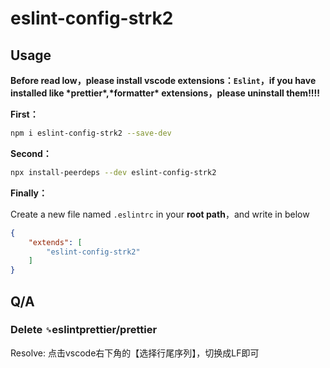 # eslint-config-strk2

## Usage

**Before read low，please install vscode extensions：`Eslint`，if you have installed like \*prettier\*,\*formatter\* extensions，please uninstall them!!!!**

**First：** 

```bash
npm i eslint-config-strk2 --save-dev
```

**Second：** 

```bash
npx install-peerdeps --dev eslint-config-strk2
```

**Finally：**

Create a new file named `.eslintrc` in your **root path**，and write in below

```json
{
    "extends": [
        "eslint-config-strk2"
    ]
}
```

## Q/A

### Delete `␍`eslintprettier/prettier

Resolve: 点击vscode右下角的【选择行尾序列】，切换成LF即可